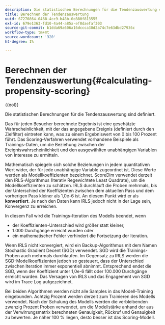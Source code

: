 ```yaml
---
description: Die statistischen Berechnungen für die Tendenzauswertung sind definiert.
title: Berechnen der Tendenzauswertung
uuid: 67270864-0468-4cc9-b48b-0e880f813555
exl-id: 679e1363-fd10-4a44-a85a-ef0daefaf303
source-git-commit: b1dda69a606a16dccca30d2a74c7e63dbd27936c
workflow-type: tm+mt
source-wordcount: '320'
ht-degree: 1%

---
```


# Berechnen der Tendenzauswertung{#calculating-propensity-scoring}

{{eol}}

Die statistischen Berechnungen für die Tendenzauswertung sind definiert.

Das für jeden Besucher berechnete Ergebnis ist eine geschätzte Wahrscheinlichkeit, mit der das angegebene Ereignis (definiert durch den Zielfilter) eintreten kann, was zu einem Ergebniswert von 0 bis 100 Prozent führt. Das Scoring-Verfahren verwendet vorhandene Beispiele als Trainings-Daten, um die Beziehung zwischen der Ereigniswahrscheinlichkeit und den ausgewählten unabhängigen Variablen von Interesse zu ermitteln.

Mathematisch spiegeln sich solche Beziehungen in jedem quantitativen Wert wider, der für jede unabhängige Variable zugeordnet ist. Diese Werte werden als Modellkoeffizienten bezeichnet. ScoreDim verwendet derzeit den IRLS-Algorithmus (Iterativ Regewichtete Least Quadrate), um die Modellkoeffizienten zu schätzen. IRLS durchläuft die Proben mehrmals, bis der Unterschied der Koeffizienten zwischen dem aktuellen Pass und dem vorherigen Pass kleiner als 1,0e-6 ist. An diesem Punkt wird er als **konvertiert**. Je nach den Daten kann IRLS jedoch nicht in der Lage sein, Konvergenz zu erreichen.

In diesem Fall wird die Trainings-Iteration des Modells beendet, wenn

* der Koeffizienten-Unterschied wird größer statt kleiner,
* 1.000 Durchgänge erreicht wurden oder
* ein mathematischer Fehler verhindert die Fortsetzung der Iteration.

Wenn IRLS nicht konvergiert, wird ein Backup-Algorithmus mit dem Namen Stochastic Gradient Decent (SGD) verwendet. SGD wird die Trainings-Proben auch mehrmals durchlaufen. Im Gegensatz zu IRLS werden die SGD-Modellkoeffizienten jedoch so gesteuert, dass der Unterschied zwischen Iteration immer exponentiell abnimmt. Entsprechend endet die SGD, wenn der Koeffizient unter 1,0e-6 fällt oder 100.000 Durchgänge erreicht wurden. Das Versagen von IRLS und das Engagement von SGD wird im Trace Log aufgezeichnet.

Bei beiden Algorithmen werden nicht alle Samples in das Modell-Training eingebunden. Achtzig Prozent werden derzeit zum Trainieren des Modells verwendet. Nach der Schulung des Modells werden die verbleibenden zwanzig Prozent Proben verwendet, um die Modellstärke anhand der aus der Verwirrungsmatrix berechneten Genauigkeit, Rückruf und Genauigkeit zu bewerten. Je näher 100 % liegen, desto besser ist das Scoring-Modell.
